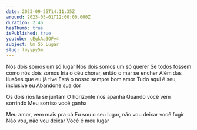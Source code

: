 ```yaml
---
date: 2023-09-25T14:11:35Z
around: 2023-05-01T12:00:00.000Z
duration: 2:46
hasThumb: true
isPublished: true
youtube: cEgkAa3OFy4
subject: Um Só Lugar
slug: lmyypy5m
---
```

Nós dois somos um só lugar
Nós dois somos um só querer
Se todos fossem como nós dois somos
Iria o céu chorar, então o mar se encher
Além das ilusões que eu já tive
Está o nosso sempre bom amor
Tudo aqui é seu, inclusive eu
Abandone sua dor

Os dois rios lá se juntam
O horizonte nos apanha
Quando você vem sorrindo
Meu sorriso você ganha

Meu amor, vem mais pra cá
Eu sou o seu lugar, não vou deixar você fugir
Não vou, não vou deixar
Você é meu lugar
